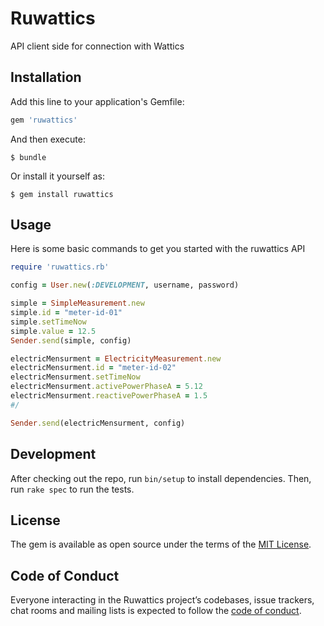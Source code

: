 # Ruwattics

API client side for connection with Wattics

## Installation

Add this line to your application's Gemfile:

```ruby
gem 'ruwattics'
```

And then execute:

    $ bundle

Or install it yourself as:

    $ gem install ruwattics

## Usage

Here is some basic commands to get you started with the ruwattics API

```ruby
require 'ruwattics.rb'

config = User.new(:DEVELOPMENT, username, password)

simple = SimpleMeasurement.new
simple.id = "meter-id-01"
simple.setTimeNow
simple.value = 12.5
Sender.send(simple, config)

electricMensurment = ElectricityMeasurement.new
electricMensurment.id = "meter-id-02"
electricMensurment.setTimeNow
electricMensurment.activePowerPhaseA = 5.12
electricMensurment.reactivePowerPhaseA = 1.5
#/

Sender.send(electricMensurment, config)
```

## Development

After checking out the repo, run `bin/setup` to install dependencies. Then, run `rake spec` to run the tests.


## License

The gem is available as open source under the terms of the [MIT License](https://opensource.org/licenses/MIT).

## Code of Conduct

Everyone interacting in the Ruwattics project’s codebases, issue trackers, chat rooms and mailing lists is expected to follow the [code of conduct](https://github.com/jcouso/ruwattics/blob/master/CODE_OF_CONDUCT.md).
